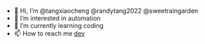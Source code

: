 - 👋 Hi, I’m @tangxiaocheng @randytang2022 @sweetraingarden
- 👀 I’m interested in automation
- 🌱 I’m currently learning coding
- 📫 How to reach me [dev](https://g.dev/RandyTang)

<!---
tangxiaocheng/tangxiaocheng is a ✨ special ✨ repository because its `README.md` (this file) appears on your GitHub profile.
You can click the Preview link to take a look at your changes.
--->

